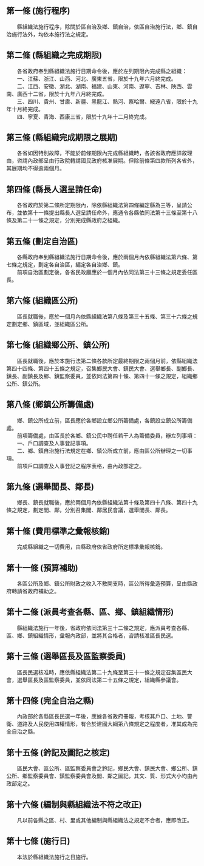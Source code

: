 第一條 (施行程序)
-----------------
　　縣組織法施行程序，除關於區自治及鄉、鎮自治，依區自治施行法，鄉、鎮自治施行法外，均依本施行法之規定。  


第二條 (縣組織之完成期限)
-------------------------
　　各省政府奉到縣組織法施行日期命令後，應於左列期限內完成縣之組織：  
　　一、江蘇、浙江、山西、河北、廣東五省，限於十九年六月終完成。  
　　二、江西、安徽、湖北、湖南、福建、山東、河南、遼寧、吉林、陜西、雲南、廣西十二省，限於十九年八月終完成。  
　　三、四川、貴州、甘肅、新疆、黑龍江、熱河、察哈爾、綏遠八省，限於十九年十月終完成。  
　　四、寧夏、青海、西康三省，限於十九年十二月終完成。  


第三條 (縣組織完成期限之展期)
-----------------------------
　　各省如因特別故障，不能於前條期限內完成縣組織時，各該省政府應詳敘理由，咨請內政部呈由行政院轉請國民政府核准展期。但除前條第四款所列各省外，其展期均不得逾兩個月。  


第四條 (縣長人選呈請任命)
-------------------------
　　各省政府於第二條所定期限內，除依縣組織法第四條編定縣為三等，呈請公布，並依第十一條提出縣長人選呈請任命外，應通令各縣依同法第十三條至第十八條及第二十一條之規定，分別完成縣政府之組織。  


第五條 (劃定自治區)
-------------------
　　各縣政府奉到縣組織法施行日期命令後，應於兩個月內依縣組織法第六條、第七條之規定，劃定各自治區，編定各自治鄉、鎮。  
　　前項自治區劃定後，各省民政廳應於一個月內依同法第三十三條之規定委任區長。  


第六條 (組織區公所)
-------------------
　　區長就職後，應於一個月內依縣組織法第八條及第三十五條、第三十六條之規定劃定鄉、鎮區域，並組織區公所。  


第七條 (組織鄉公所、鎮公所)
---------------------------
　　區長就職後，應於本施行法第二條各款所定最終期限之兩個月前，依縣組織法第四十四條、第四十五條之規定，召集鄉民大會、鎮民大會、選舉鄉長、副鄉長、鎮長、副鎮長及鄉、鎮監察委員，並依同法第四十條、第四十一條之規定，組織鄉公所、鎮公所。  


第八條 (鄉鎮公所籌備處)
-----------------------
　　鄉、鎮公所成立前，區長應於各鄉設立鄉公所籌備處，各鎮設立鎮公所籌備處。  
　　前項籌備處，由區長於各鄉、鎮公民中聘任若干人為籌備委員，辦左列事項：  
　　一、戶口調查及人事登記事項。  
　　二、鄉、鎮自治施行法規定在鄉、鎮公所成立前，應由區公所辦理之一切事項。  
　　前項戶口調查及人事登記之程序表格，由內政部定之。  


第九條 (選舉閭長、鄰長)
-----------------------
　　鄉長、鎮長就職後，應於兩個月內依縣組織法第十條及第四十八條、第四十九條之規定，劃定閭、鄰，分別召集閭、鄰居民會議，選舉閭長、鄰長。  


第十條 (費用標準之彙報核銷)
---------------------------
　　完成縣組織之一切費用，由縣政府依省政府所定標準彙報核銷。  


第十一條 (預算補助)
-------------------
　　各區公所及鄉、鎮公所財政之收入不敷開支時，區公所得彙造預算，呈由縣政府轉請省政府補助之。  


第十二條 (派員考查各縣、區、鄉、鎮組織情形)
-------------------------------------------
　　縣組織法施行一年後，省政府依同法第三十二條之規定，應派員考查各縣、區、鄉、鎮組織情形，彙報內政部，並將其合格者，咨請核准區長民選。  


第十三條 (選舉區長及區監察委員)
-------------------------------
　　區長民選核准時，應依縣組織法第二十九條至第三十一條之規定召集區民大會，選舉區長及區監察委員，並依同法第二十五條之規定，組織縣參議會。  


第十四條 (完全自治之縣)
-----------------------
　　內政部於各縣區長民選一年後，應據各省政府冊報，考核其戶口、土地、警衛、道路及人民使用四權情形，有合於建國大綱第八條規定之程度者，准其成為完全自治之縣。  


第十五條 (鈐記及圖記之核定)
---------------------------
　　區民大會、區公所、區監察委員會之鈐記，鄉民大會、鎮民大會、鄉公所、鎮公所、鄉監察委員會、鎮監察委員會及閭、鄰之圖記，其文、質、形式大小均由內政部定之。  


第十六條 (編制與縣組織法不符之改正)
-----------------------------------
　　凡以前各縣之區、村、里或其他編制與縣組織法之規定不合者，應即改正。  


第十七條 (施行日)
-----------------
　　本法於縣組織法施行之日施行。